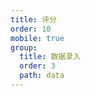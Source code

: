 ```yaml
---
title: 评分
order: 10
mobile: true
group:
  title: 数据录入
  order: 3
  path: data
---
```


<code src="../demo/Rate.jsx"></code>
<API src="../src/Rate.tsx"></API>
